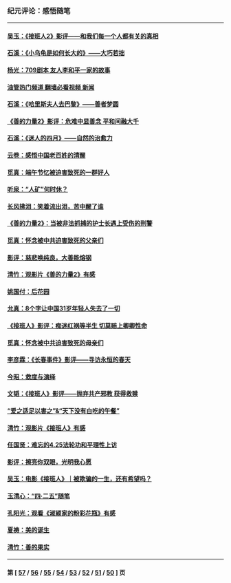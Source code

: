 ### 纪元评论：感悟随笔
---
#### [吴玉：《接班人2》影评——和我们每一个人都有关的真相](../../pages/nsc1035/n14041114.md?07280330) 
#### [石溪：《小乌龟是如何长大的》——大巧若拙](../../pages/nsc1035/n14037479.md?07280330) 
#### [杨光：709剧本 友人李和平一家的故事](../../pages/nsc1035/n14032047.md?07280330) 
#### [油管热门频道 翻墙必看视频 新闻](ok?07280330)
#### [石溪：《哈里斯夫人去巴黎》——善者梦圆](../../pages/nsc1035/n14031778.md?07280330) 
#### [《善的力量2》影评：危难中显善念 平和间融大千](../../pages/nsc1035/n14028390.md?07280330) 
#### [石溪：《迷人的四月》——自然的治愈力](../../pages/nsc1035/n14027049.md?07280330) 
#### [云卷：感悟中国老百姓的清醒](../../pages/nsc1035/n14025152.md?07280330) 
#### [觅真：端午节忆被迫害致死的一群好人](../../pages/nsc1035/n14020985.md?07280330) 
#### [听泉：“人矿”何时休？](../../pages/nsc1035/n14016609.md?07280330) 
#### [长风拂泪：笑着流出泪，苦中醒了谁](../../pages/nsc1035/n14016469.md?07280330) 
#### [《善的力量2》：当被非法抓捕的护士长遇上受伤的刑警](../../pages/nsc1035/n14015561.md?07280330) 
#### [觅真：怀念被中共迫害致死的父亲们](../../pages/nsc1035/n14014258.md?07280330) 
#### [影评：慈悲唤纯良，大善能熔钢](../../pages/nsc1035/n14010867.md?07280330) 
#### [清竹：观影片《善的力量2》有感](../../pages/nsc1035/n14010015.md?07280330) 
#### [姚国付：后花园](../../pages/nsc1035/n14005301.md?07280330) 
#### [允真：8个字让中国31岁年轻人失去了一切](../../pages/nsc1035/n13999093.md?07280330) 
#### [《接班人》影评：痴迷红祸等半生 切莫赔上卿卿性命](../../pages/nsc1035/n13998676.md?07280330) 
#### [觅真：怀念被中共迫害致死的母亲们](../../pages/nsc1035/n13997271.md?07280330) 
#### [李彦霖：《长春事件》影评——寻访永恒的春天](../../pages/nsc1035/n13995112.md?07280330) 
#### [今昭：救度与演绎](../../pages/nsc1035/n13992670.md?07280330) 
#### [文韬：《接班人》影评——抛弃共产邪教 获得救赎](../../pages/nsc1035/n13990160.md?07280330) 
#### [“爱之适足以害之”&“天下没有白吃的午餐”](../../pages/nsc1035/n13988391.md?07280330) 
#### [清竹：观影片《接班人》有感](../../pages/nsc1035/n13983561.md?07280330) 
#### [任国贤：难忘的4.25法轮功和平理性上访](../../pages/nsc1035/n13983482.md?07280330) 
#### [影评：擦亮你双眼，光明我心愿](../../pages/nsc1035/n13982333.md?07280330) 
#### [吴玉：电影《接班人》｜被欺骗的一生，还有希望吗？](../../pages/nsc1035/n13981972.md?07280330) 
#### [玉清心：“四·二五”随笔](../../pages/nsc1035/n13978628.md?07280330) 
#### [孔阳光：观看《淑颍家的粉彩花瓶》有感](../../pages/nsc1035/n13967929.md?07280330) 
#### [夏祷：美的诞生](../../pages/nsc1035/n13962321.md?07280330) 
#### [清竹：善的果实](../../pages/nsc1035/n13963980.md?07280330) 

---
#### 第 [ [57](./57.md?07280330) / [56](./56.md?07280330) / [55](./55.md?07280330) / [54](./54.md?07280330) / [53](./53.md?07280330) / [52](./52.md?07280330) / [51](./51.md?07280330) / [50](./50.md?07280330) ] 页
